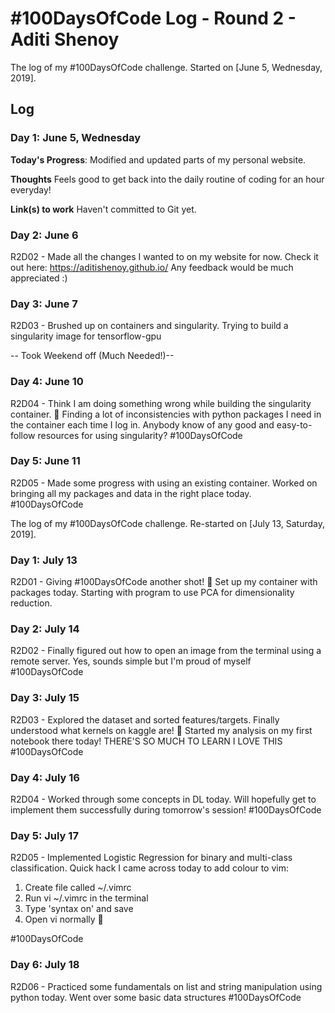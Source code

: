 # #100DaysOfCode Log - Round 2 - Aditi Shenoy

The log of my #100DaysOfCode challenge. Started on [June 5, Wednesday, 2019].

## Log

### Day 1: June 5, Wednesday

**Today's Progress**: Modified and updated parts of my personal website. 

**Thoughts** Feels good to get back into the daily routine of coding for an hour everyday! 

**Link(s) to work** Haven't committed to Git yet. 

### Day 2: June 6
R2D02 - Made all the changes I wanted to on my website for now. Check it out here: https://aditishenoy.github.io/  Any feedback would be much appreciated :)

### Day 3: June 7
R2D03 - Brushed up on containers and singularity. Trying to build a singularity image for tensorflow-gpu 

-- Took Weekend off (Much Needed!)-- 

### Day 4: June 10
R2D04 - Think I am doing something wrong while building the singularity container. 🤔 Finding a lot of inconsistencies with python packages I need in the container each time I log in. Anybody know of any good and easy-to-follow resources for using singularity? #100DaysOfCode

### Day 5: June 11
R2D05 - Made some progress with using an existing container. Worked on bringing all my packages and data in the right place today. #100DaysOfCode


The log of my #100DaysOfCode challenge. Re-started on [July 13, Saturday, 2019].

### Day 1: July 13
R2D01 - Giving #100DaysOfCode another shot! 🤗
Set up my container with packages today. Starting with program to use PCA for dimensionality reduction.

### Day 2: July 14
R2D02 - Finally figured out how to open an image from the terminal using a remote server. Yes, sounds simple but I'm proud of myself #100DaysOfCode 

### Day 3: July 15
R2D03 - Explored the dataset and sorted features/targets. Finally understood what kernels on kaggle are! 🙈 Started my analysis on my first notebook there today! THERE'S SO MUCH TO LEARN I LOVE THIS #100DaysOfCode

### Day 4: July 16
R2D04 - Worked through some concepts in DL today. Will hopefully get to implement them successfully during tomorrow's session! #100DaysOfCode 

### Day 5: July 17
R2D05 - Implemented Logistic Regression for binary and multi-class classification. Quick hack I came across today to add colour to vim:

1) Create file called ~/.vimrc
2) Run vi ~/.vimrc in the terminal
3) Type 'syntax on' and save 
4) Open vi normally 🎉

#100DaysOfCode

### Day 6: July 18
R2D06 - Practiced some fundamentals on list and string manipulation using python today. Went over some basic data structures #100DaysOfCode 
